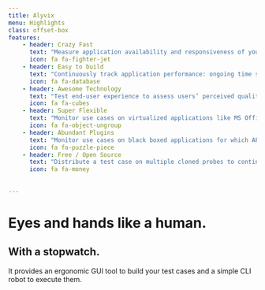 ```yaml
---
title: Alyvix 
menu: Highlights
class: offset-box
features:
	- header: Crazy Fast
	  text: "Measure application availability and responsiveness of your business-critical applications, no matter if they are connected through the Internet or not. Examples can be desktop, web and emulated mobile applications"
	  icon: fa fa-fighter-jet
    - header: Easy to build
      text: "Continuously track application performance: ongoing time series charts highlight latency spiked and downtimes. Reports keep you up-to-date about critical events"
      icon: fa fa-database
    - header: Awesome Technology
      text: "Test end-user experience to assess users’ perceived quality of your internal and external IT services, e.g. to quantify the time your employees waste waiting for application responses"
      icon: fa fa-cubes
    - header: Super Flexible
      text: "Monitor use cases on virtualized applications like MS Office Suite, MS Dynamics AX, CRM and NAV, SAP clients and NetWeaver through RDP, VMWare clients, RDWebAccess, Citrix, etc"
      icon: fa fa-object-ungroup
    - header: Abundant Plugins
      text: "Monitor use cases on black boxed applications for which APIs are not available or on applications that are built with unknown technologies"
      icon: fa fa-puzzle-piece
    - header: Free / Open Source
      text: "Distribute a test case on multiple cloned probes to continuously monitor the same test case from different locations on the network"
      icon: fa fa-money
           
    
---
```


# Eyes and hands like a human.
## **With a stopwatch.**

It provides an ergonomic GUI tool to build your test cases and a simple CLI robot to execute them.
